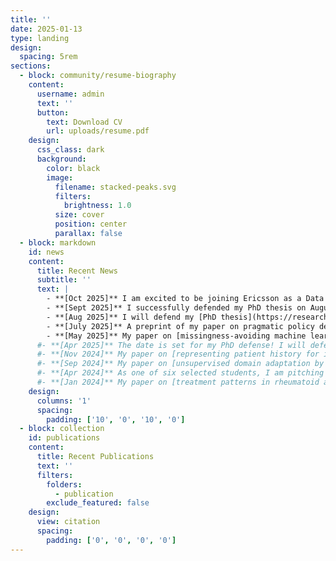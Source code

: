 ```yaml
---
title: ''
date: 2025-01-13
type: landing
design:
  spacing: 5rem
sections:
  - block: community/resume-biography
    content:
      username: admin
      text: ''
      button:
        text: Download CV
        url: uploads/resume.pdf
    design:
      css_class: dark
      background:
        color: black
        image:
          filename: stacked-peaks.svg
          filters:
            brightness: 1.0
          size: cover
          position: center
          parallax: false
  - block: markdown
    id: news
    content:
      title: Recent News
      subtitle: ''
      text: |
        - **[Oct 2025]** I am excited to be joining Ericsson as a Data Scientist! I will be working in their Generative AI Lab, training custom LLMs to improve internal code efficiency.
        - **[Sept 2025]** I successfully defended my PhD thesis on August 27 – officially Dr. Matsson! 🎓
        - **[Aug 2025]** I will defend my [PhD thesis](https://research.chalmers.se/en/publication/547730), *Interpretable Machine Learning for Modeling, Evaluating, and Refining Clinical Decision-Making*, on August 27 at 09:00 in HA2, Hörsalsvägen 4. The faculty opponent will be [Research Scientist Li-wei H. Lehman](https://web.mit.edu/lilehman/www/) from the Institute for Medical Engineering & Science (IMES) at MIT. More information is available [here](https://www.chalmers.se/en/current/calendar/Anton-Matsson-547730/).
        - **[July 2025]** A preprint of my paper on pragmatic policy development is now available on [arXiv](https://arxiv.org/abs/2507.17056).
        - **[May 2025]** My paper on [missingness-avoiding machine learning](https://openreview.net/forum?id=ps3aO9MHJv&noteId=e766b8tWcp) has been accepted to ICML 2025 for a **spotlight** poster presentation.
      #- **[Apr 2025]** The date is set for my PhD defense! I will defend my thesis on August 27 at 09:00. More details to follow.
      #- **[Nov 2024]** My paper on [representing patient history for interpretable policy modeling](https://arxiv.org/abs/2412.07895) has been accepted to ML4H 2024.
      #- **[Sep 2024]** My paper on [unsupervised domain adaptation by learning using privileged information](https://openreview.net/forum?id=saV3MPH0kw) has been accepted to TMLR.
      #- **[Apr 2024]** As one of six selected students, I am pitching my research in the [Three Minute Thesis (3MT) competition](https://www.vetenskapsfestivalen.se/for-alla/3mt-competition/6335/) on April 21 during the annual popular science festival in Gothenburg.
      #- **[Jan 2024]** My paper on [treatment patterns in rheumatoid arthritis](https://doi.org/10.1002/acr2.11621) has been published in ACR Open Rheumatology.
    design:
      columns: '1'
      spacing:
        padding: ['10', '0', '10', '0']
  - block: collection
    id: publications
    content:
      title: Recent Publications
      text: ''
      filters:
        folders:
          - publication
        exclude_featured: false
    design:
      view: citation
      spacing:
        padding: ['0', '0', '0', '0']
---
```

